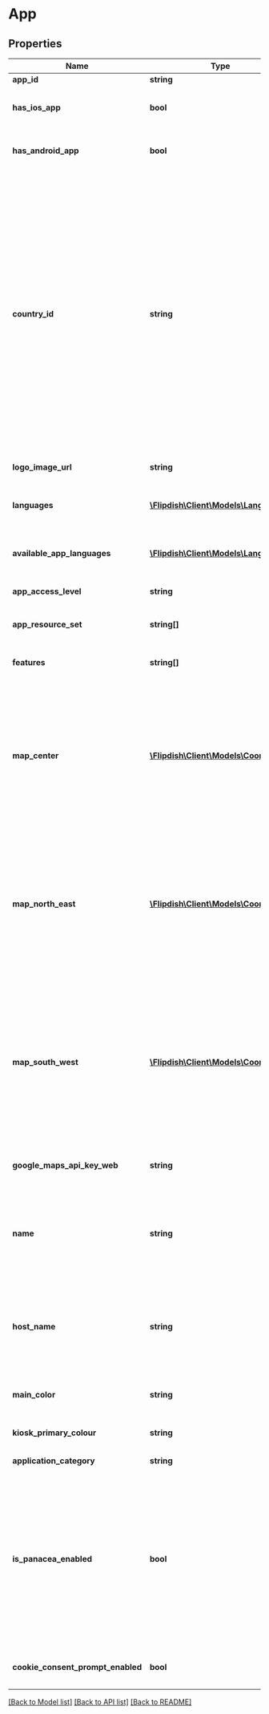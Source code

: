# App

## Properties
Name | Type | Description | Notes
------------ | ------------- | ------------- | -------------
**app_id** | **string** | App Identifier | [optional] 
**has_ios_app** | **bool** | Has iOS app in Apple App Store. This is readonly. | [optional] 
**has_android_app** | **bool** | Has Android app in Google Play Store. This is readonly. | [optional] 
**country_id** | **string** | Country identifier in ISO 3166-1 alpha-2 format.   This code is set automatically based on the locations of the Stores in the App.     The App Country is used    - to determine how to parse mobile phone numbers that are entered in their local numbering format   - to determine if country specific payment methods should be offered   - in various fraud checks | [optional] 
**logo_image_url** | **string** | Application Logo. | [optional] 
**languages** | [**\Flipdish\\Client\Models\Language[]**](Language.md) | Languages that have been selected to be available to customers. | [optional] 
**available_app_languages** | [**\Flipdish\\Client\Models\Language[]**](Language.md) | Lists all languages that are supported by Flipdish. | [optional] 
**app_access_level** | **string** | App access level for the logged in user | [optional] 
**app_resource_set** | **string[]** | Constitutes a list of available resources | [optional] 
**features** | **string[]** | Feature flags. These cannot be set by 3rd parties. | [optional] 
**map_center** | [**\Flipdish\\Client\Models\Coordinates**](Coordinates.md) | Center of the map coordinates. This is used to center the map when the iOS and Android app first open.  This value is automatically set based on the locations of the Stores in the App. | [optional] 
**map_north_east** | [**\Flipdish\\Client\Models\Coordinates**](Coordinates.md) | North East(Top Right) Corner of the map coordinates. This is used to frame the map when the iOS and Android app first open.  This value is automatically set based on the locations of the Stores in the App. | [optional] 
**map_south_west** | [**\Flipdish\\Client\Models\Coordinates**](Coordinates.md) | South West (Bottom Left) Corner of the map coordinates. This is used to frame the map when the iOS and Android app first open.  This value is automatically set based on the locations of the Stores in the App. | [optional] 
**google_maps_api_key_web** | **string** | Key to be passed with Google Maps requests | [optional] 
**name** | **string** | App name.   This is used in various places on the Apple App Store, Google Play Store, mobile apps and websites. | [optional] 
**host_name** | **string** | HostName on which the web-ordering system is allowed to be hosted or that a Flipdish website is hosted on. | [optional] 
**main_color** | **string** | Main color of the web / Android / iOS applications | [optional] 
**kiosk_primary_colour** | **string** | Primary colour used on the Kiosk | [optional] 
**application_category** | **string** | Application Category | [optional] 
**is_panacea_enabled** | **bool** | Panacea is the term used for websites that are hosted on the my.flipdish.com domain. This value is true when the App&#39;s website is hosted on this domain.  The aternative to using Panacea websites is to use a custom domain. | [optional] 
**cookie_consent_prompt_enabled** | **bool** | Cookie Consent Prompt Enabled | [optional] 

[[Back to Model list]](../README.md#documentation-for-models) [[Back to API list]](../README.md#documentation-for-api-endpoints) [[Back to README]](../README.md)


